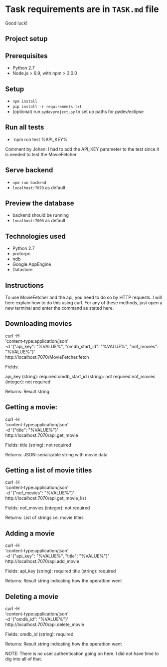 # Task requirements are in `TASK.md` file

Good luck!

## Project setup

## Prerequisites

- Python 2.7
- Node.js > 6.9, with npm > 3.0.0

## Setup

- `npm install`
- `pip install -r requirements.txt`
- (optional) run `pydevproject.py` to set up paths for pydev/eclipse

## Run all tests

- `npm run test %API_KEY%

Comment by Johan:
I had to add the API_KEY parameter to the test since it is needed to test the MovieFetcher

## Serve backend

- `npm run backend`
- `localhost:7070` as default

## Preview the database

- backend should be running
- `localhost:7000` as default

## Technologies used

- Python 2.7
- protorpc
- ndb
- Google AppEngine
- Datastore

## Instructions

To use MovieFetcher and the api, you need to do so by HTTP requests. I will here explain
how to do this using curl. For any of these methods, just open a new terminal and enter
the command as stated here.


## Downloading movies

curl -H \
   'content-type:application/json' \
   -d '{"api_key": "%VALUE%", "omdb_start_id": "%VALUE%", "nof_movies": "%VALUE%"}'\
   http://localhost:7070/MovieFetcher.fetch
   
Fields:

api_key (string): required
omdb_start_id (string): not required
nof_movies (integer): not required

Returns:
Result string

## Getting a movie:

curl -H \
   'content-type:application/json' \
   -d '{"title": "%VALUE%"}'\
   http://localhost:7070/api.get_movie

Fields:
title (string): not required

Returns:
JSON-serializable string with movie data

## Getting a list of movie titles
curl -H \
   'content-type:application/json' \
   -d '{"nof_movies": "%VALUE%"}'\
   http://localhost:7070/api.get_movie_list
   
Fields:
nof_movies (integer): not required

Returns:
List of strings i.e. movie titles

## Adding a movie
curl -H \
   'content-type:application/json' \
   -d '{"api_key": "%VALUE%", "title": "%VALUE%"}'\
   http://localhost:7070/api.add_movie
   
Fields:
api_key (string): required
title (string): required

Returns:
Result string indicating how the operattion went

## Deleting a movie
curl -H \
   'content-type:application/json' \
   -d '{"omdb_id": "%VALUE%"}'\
   http://localhost:7070/api.delete_movie
   
Fields:
omdb_id (string): required

Returns:
Result string indicating how the operattion went

NOTE: There is no user authentication going on here. I did not have time to dig into all of that.
   
